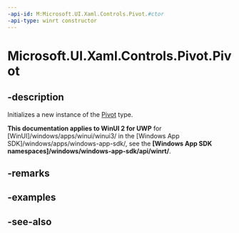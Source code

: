 ```yaml
---
-api-id: M:Microsoft.UI.Xaml.Controls.Pivot.#ctor
-api-type: winrt constructor
---
```


<!-- Method syntax
public Pivot()
-->

# Microsoft.UI.Xaml.Controls.Pivot.Pivot

## -description
Initializes a new instance of the [Pivot](pivot.md) type.

**This documentation applies to WinUI 2 for UWP** for [WinUI]/windows/apps/winui/winui3/ in the [Windows App SDK]/windows/apps/windows-app-sdk/, see the **[Windows App SDK namespaces]/windows/windows-app-sdk/api/winrt/**.

## -remarks

## -examples

## -see-also
